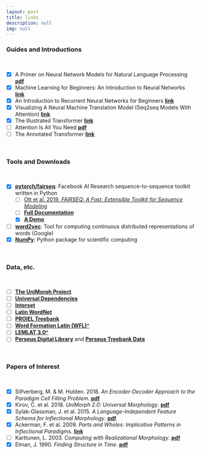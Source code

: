 ```yaml
---
layout: post
title: links
description: null
img: null
---
```


### Guides and Introductions 
<br>

- [x] A Primer on Neural Network Models for Natural Language Processing [**pdf**](https://u.cs.biu.ac.il/~yogo/nnlp.pdf)
- [x] Machine Learning for Beginners: An Introduction to Neural Networks [**link**](https://victorzhou.com/blog/intro-to-neural-networks/)
- [x] An Introduction to Recurrent Neural Networks for Beginners [**link**](https://victorzhou.com/blog/intro-to-rnns/)
- [x] Visualizing A Neural Machine Translation Model (Seq2seq Models With Attention) [**link**](https://jalammar.github.io/visualizing-neural-machine-translation-mechanics-of-seq2seq-models-with-attention/)
- [x] The Illustrated Transformer [**link**](https://jalammar.github.io/illustrated-transformer/)
- [ ] Attention Is All You Need [**pdf**](https://arxiv.org/abs/1706.03762)
- [ ] The Annotated Transformer [**link**](https://nlp.seas.harvard.edu/2018/04/03/attention.html)

<br>

### Tools and Downloads
<br>

- [x] [**pytorch/fairseq**](https://github.com/pytorch/fairseq): Facebook AI Research sequence-to-sequence toolkit written in Python
    - [ ] [Ott et al. 2019. *FAIRSEQ: A Fast, Extensible Toolkit for Sequence Modeling*](https://arxiv.org/pdf/1904.01038.pdf)
    - [ ] [**Full Documentation**](https://fairseq.readthedocs.io/en/latest/)
    - [x] [**A Demo**](https://www.youtube.com/watch?v=OtgDdWtHvto&feature=emb_title)
- [ ] [**word2vec**](https://code.google.com/archive/p/word2vec/): Tool for computing continuous distributed representations of words (Google)
- [x] [**NumPy**](https://numpy.org/): Python package for scientific computing

<br>

### Data, etc.
<br>

- [ ] [**The UniMorph Project**](https://unimorph.org/)
- [ ] [**Universal Dependencies**](https://universaldependencies.org/)
- [ ] [**Interset**](https://ufal.mff.cuni.cz/interset)
- [ ] [**Latin WordNet**](https://latinwordnet.exeter.ac.uk/)
- [ ] [**PROIEL Treebank**](https://proiel.github.io/)
- [ ] [**Word Formation Latin (WFL)^**](https://progetti.unicatt.it/progetti-milan-wfl-home)
- [ ] [**LEMLAT 3.0^**](https://www.lemlat3.eu/)
- [ ] [**Perseus Digital Library**](https://www.perseus.tufts.edu/hopper/) and [**Perseus Treebank Data**](https://github.com/PerseusDL/treebank_data)

<br>

### Papers of Interest
<br>

- [x] Silfverberg, M. & M. Hulden. 2018. *An Encoder-Decoder Approach to the Paradigm Cell Filling Problem*. [**pdf**](https://www.aclweb.org/anthology/D18-1315/)
- [x] Kirov, C. et al. 2018. *UniMorph 2.0: Universal Morphology*. [**pdf**](https://www.aclweb.org/anthology/L18-1293/)
- [x] Sylak-Glassman, J. et al. 2015. *A Language-Independent Feature Schema for Inflectional Morphology*. [**pdf**](https://www.aclweb.org/anthology/P15-2111/)
- [x] Ackerman, F. et al. 2009. *Parts and Wholes: Implicative Patterns in Inflectional Paradigms*. [**link**](https://www.oxfordscholarship.com/view/10.1093/acprof:oso/9780199547548.001.0001/acprof-9780199547548-chapter-3)
- [ ] Karttunen, L. 2003. *Computing with Realizational Morphology*. [**pdf**](https://web.stanford.edu/~laurik/publications/cicling-2003/realmorph.pdf)
- [x] Elman, J. 1990. *Finding Structure in Time*. [**pdf**](https://crl.ucsd.edu/~elman/Papers/fsit.pdf)
